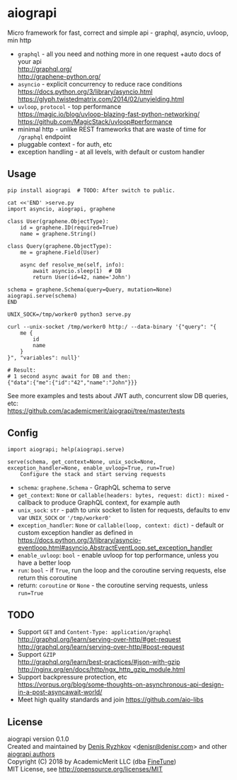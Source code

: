 # aiograpi

Micro framework for fast, correct and simple api - graphql, asyncio, uvloop, min http

* `graphql` - all you need and nothing more in one request +auto docs of your api  
  http://graphql.org/  
  http://graphene-python.org/
* `asyncio` - explicit concurrency to reduce race conditions  
  https://docs.python.org/3/library/asyncio.html  
  https://glyph.twistedmatrix.com/2014/02/unyielding.html
* `uvloop`, `protocol` - top performance  
  https://magic.io/blog/uvloop-blazing-fast-python-networking/  
  https://github.com/MagicStack/uvloop#performance
* minimal http - unlike REST frameworks that are waste of time for `/graphql` endpoint
* pluggable context - for auth, etc
* exception handling - at all levels, with default or custom handler

## Usage

    pip install aiograpi  # TODO: After switch to public.

    cat <<'END' >serve.py
    import asyncio, aiograpi, graphene

    class User(graphene.ObjectType):
        id = graphene.ID(required=True)
        name = graphene.String()

    class Query(graphene.ObjectType):
        me = graphene.Field(User)

        async def resolve_me(self, info):
            await asyncio.sleep(1)  # DB
            return User(id=42, name='John')

    schema = graphene.Schema(query=Query, mutation=None)
    aiograpi.serve(schema)
    END

    UNIX_SOCK=/tmp/worker0 python3 serve.py

    curl --unix-socket /tmp/worker0 http:/ --data-binary '{"query": "{
        me {
            id
            name
        }
    }", "variables": null}'

    # Result:
    # 1 second async await for DB and then:
    {"data":{"me":{"id":"42","name":"John"}}}

See more examples and tests about JWT auth, concurrent slow DB queries, etc:  
https://github.com/academicmerit/aiograpi/tree/master/tests

## Config

    import aiograpi; help(aiograpi.serve)

    serve(schema, get_context=None, unix_sock=None, exception_handler=None, enable_uvloop=True, run=True)
        Configure the stack and start serving requests

* `schema`: `graphene.Schema` - GraphQL schema to serve
* `get_context`: `None` or `callable(headers: bytes, request: dict): mixed` - callback to produce GraphQL context, for example auth
* `unix_sock`: `str` - path to unix socket to listen for requests, defaults to env var `UNIX_SOCK` or `'/tmp/worker0'`
* `exception_handler`: `None` or `callable(loop, context: dict)` - default or custom exception handler as defined in  
  https://docs.python.org/3/library/asyncio-eventloop.html#asyncio.AbstractEventLoop.set_exception_handler
* `enable_uvloop`: `bool` - enable uvloop for top performance, unless you have a better loop
* `run`: `bool` - if `True`, run the loop and the coroutine serving requests, else return this coroutine
* return: `coroutine` or `None` - the coroutine serving requests, unless `run=True`

## TODO

* Support `GET` and `Content-Type: application/graphql`  
  http://graphql.org/learn/serving-over-http/#get-request  
  http://graphql.org/learn/serving-over-http/#post-request
* Support `GZIP`  
  http://graphql.org/learn/best-practices/#json-with-gzip  
  http://nginx.org/en/docs/http/ngx_http_gzip_module.html
* Support backpressure protection, etc  
  https://vorpus.org/blog/some-thoughts-on-asynchronous-api-design-in-a-post-asyncawait-world/
* Meet high quality standards and join https://github.com/aio-libs

## License

aiograpi version 0.1.0  
Created and maintained by [Denis Ryzhkov](https://github.com/denis-ryzhkov/) \<denisr@denisr.com\> and other [aiograpi authors](AUTHORS.md)  
Copyright (C) 2018 by AcademicMerit LLC (dba [FineTune](https://www.finetunelearning.com/))  
MIT License, see http://opensource.org/licenses/MIT
